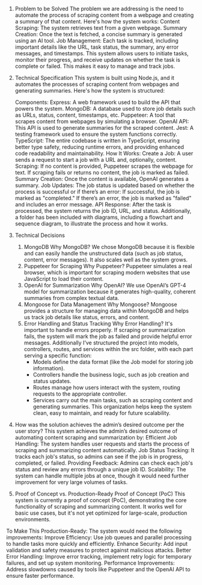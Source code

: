 1. Problem to be Solved
    The problem we are addressing is the need to automate the process of scraping content from a webpage and creating a summary of that content. 
    Here's how the system works:
        Content Scraping: The system retrieves text from a given webpage.
        Summary Creation: Once the text is fetched, a concise summary is generated using an AI tool.
        Job Management: Each task is tracked, including important details like the URL, task status, the summary, any error messages, and timestamps.
    This system allows users to initiate tasks, monitor their progress, and receive updates on whether the task is complete or failed. This makes it easy to manage and track jobs.

2. Technical Specification
    This system is built using Node.js, and it automates the processes of scraping content from webpages and generating summaries. Here's how the system is structured:
    
    Components:
        Express: A web framework used to build the API that powers the system.
        MongoDB: A database used to store job details such as URLs, status, content, timestamps, etc.
        Puppeteer: A tool that scrapes content from webpages by simulating a browser.
        OpenAI API: This API is used to generate summaries for the scraped content.
        Jest: A testing framework used to ensure the system functions correctly.
        TypeScript: The entire codebase is written in TypeScript, ensuring better type safety, reducing runtime errors, and providing enhanced code readability and maintainability.
    How It Works:
        Create a Job: A user sends a request to start a job with a URL and, optionally, content.
        Scraping: If no content is provided, Puppeteer scrapes the webpage for text. If scraping fails or returns no content, the job is marked as failed.
        Summary Creation: Once the content is available, OpenAI generates a summary.
        Job Updates: The job status is updated based on whether the process is successful or if there’s an error:
        If successful, the job is marked as "completed."
        If there’s an error, the job is marked as "failed" and includes an error message.
        API Response: After the task is processed, the system returns the job ID, URL, and status.
    Additionally, a folder has been included with diagrams, including a flowchart and sequence diagram, to illustrate the process and how it works.

3. Technical Decisions
    1. MongoDB
        Why MongoDB? We chose MongoDB because it is flexible and can easily handle the unstructured data (such as job status, content, error messages). It also scales well as the system grows.
    2. Puppeteer for Scraping
        Why Puppeteer? Puppeteer simulates a real browser, which is important for scraping modern websites that use JavaScript to load their content.
    3. OpenAI for Summarization
        Why OpenAI? We use OpenAI’s GPT-4 model for summarization because it generates high-quality, coherent summaries from complex textual data.
    4. Mongoose for Data Management
        Why Mongoose? Mongoose provides a structure for managing data within MongoDB and helps us track job details like status, errors, and content.
    5. Error Handling and Status Tracking
        Why Error Handling? It's important to handle errors properly. If scraping or summarization fails, the system will mark the job as failed and provide helpful error messages.
    Additionally I’ve structured the project into models, controllers, routes, and services within the src folder, with each part serving a specific function:
        - Models define the data format (like the Job model for storing job information).
        - Controllers handle the business logic, such as job creation and status updates.
        - Routes manage how users interact with the system, routing requests to the appropriate controller.
        - Services carry out the main tasks, such as scraping content and generating summaries.
    This organization helps keep the system clean, easy to maintain, and ready for future scalability.

4. How was the solution achieves the admin’s desired outcome per the user story?
    This system achieves the admin’s desired outcome of automating content scraping and summarization by:
        Efficient Job Handling: The system handles user requests and starts the process of scraping and summarizing content automatically.
        Job Status Tracking: It tracks each job's status, so admins can see if the job is in progress, completed, or failed.
        Providing Feedback: Admins can check each job's status and review any errors through a unique job ID.
        Scalability: The system can handle multiple jobs at once, though it would need further improvement for very large volumes of tasks.
5. Proof of Concept vs. Production-Ready
    Proof of Concept (PoC)
        This system is currently a proof of concept (PoC), demonstrating the core functionality of scraping and summarizing content. It works well for basic use cases, but it's not yet optimized for large-scale, production environments.

To Make This Production-Ready:
    The system would need the following improvements:
Improve Efficiency:
    Use job queues and parallel processing to handle tasks more quickly and efficiently.
Enhance Security:
    Add input validation and safety measures to protect against malicious attacks.
Better Error Handling:
    Improve error tracking, implement retry logic for temporary failures, and set up system monitoring.
Performance Improvements:
    Address slowdowns caused by tools like Puppeteer and the OpenAI API to ensure faster performance.
